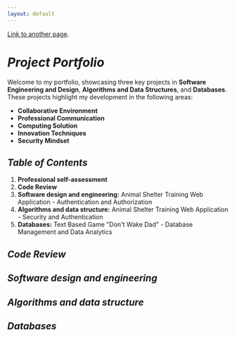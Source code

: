 ```yaml
---
layout: default
---
```

[Link to another page](./another-page.html).

# _Project Portfolio_

Welcome to my portfolio, showcasing three key projects in **Software Engineering and Design**, **Algorithms and Data Structures**, and **Databases**. These projects highlight my development in the following areas:

- **Collaborative Environment**
- **Professional Communication**
- **Computing Solution**
- **Innovation Techniques**
- **Security Mindset**

## _Table of Contents_
1. **Professional self-assessment**
2. **Code Review**
3. **Software design and engineering:** Animal Shelter Training Web Application - Authentication and Authorization
4. **Algorithms and data structure:** Animal Shelter Training Web Application - Security and Authentication
5. **Databases:** Text Based Game "Don't Wake Dad" - Database Management and Data Analytics

## _Code Review_
## _Software design and engineering_
## _Algorithms and data structure_
## _Databases_